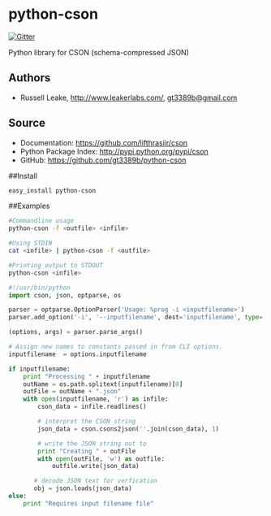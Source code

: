 python-cson
===========

[![Gitter](https://badges.gitter.im/Join%20Chat.svg)](https://gitter.im/gt3389b/python-cson?utm_source=badge&utm_medium=badge&utm_campaign=pr-badge&utm_content=badge)

Python library for CSON (schema-compressed JSON)


Authors
-------
*  Russell Leake, http://www.leakerlabs.com/, gt3389b@gmail.com

Source
------
* Documentation: <https://github.com/lifthrasiir/cson>
* Python Package Index: <http://pypi.python.org/pypi/cson>
* GitHub: <https://github.com/gt3389b/python-cson>

##Install
```bash
easy_install python-cson
```

##Examples

```bash
#Commandline usage
python-cson -f <outfile> <infile>

#Using STDIN
cat <infile> | python-cson -f <outfile>

#Printing output to STDOUT
python-cson <infile>
```

```python
#!/usr/bin/python
import cson, json, optparse, os

parser = optparse.OptionParser('Usage: %prog -i <inputfilename>')
parser.add_option('-i', '--inputfilename', dest='inputfilename', type='string')

(options, args) = parser.parse_args()

# Assign new names to constants passed in from CLI options.
inputfilename  = options.inputfilename

if inputfilename:
    print "Processing " + inputfilename
    outName = os.path.splitext(inputfilename)[0]
    outFile = outName + ".json"
    with open(inputfilename, 'r') as infile:
        cson_data = infile.readlines()

        # interpret the CSON string
        json_data = cson.csons2json(''.join(cson_data), 1)

        # write the JSON string out to
        print "Creating " + outFile
        with open(outFile, 'w') as outfile:
            outfile.write(json_data)

       # decode JSON text for verfication
       obj = json.loads(json_data)
else:
    print "Requires input filename file"
```
